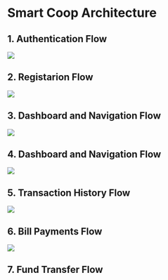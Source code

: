 # Smart Coop Architecture

## 1. Authentication Flow
<img src="./1.svg">

## 2. Registarion Flow
<img src="./2.svg">

## 3. Dashboard and Navigation Flow
<img src="./3.svg">

## 4. Dashboard and Navigation Flow
<img src="./4.svg">

## 5. Transaction History Flow
<img src="./5.svg">

## 6. Bill Payments Flow
<img src="./6.svg">

## 7. Fund Transfer Flow




